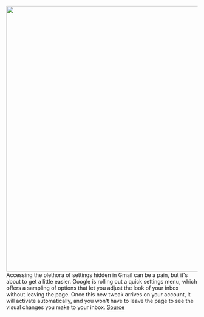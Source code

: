 <img src='https://cdn.vox-cdn.com/thumbor/lGmZF3oVxgNRgqiGuYY9v-45mE8=/0x0:2040x1360/1200x800/filters:focal(857x517:1183x843)/cdn.vox-cdn.com/uploads/chorus_image/image/66849957/acastro_180424_1777_gmail_0001.0.0.jpg' width='700px' /><br/>
Accessing the plethora of settings hidden in Gmail can be a pain, but it's about to get a little easier. Google is rolling out a quick settings menu, which offers a sampling of options that let you adjust the look of your inbox without leaving the page. Once this new tweak arrives on your account, it will activate automatically, and you won't have to leave the page to see the visual changes you make to your inbox.
<a href='https://www.theverge.com/2020/5/27/21271837/gmail-quick-settings-menu-theme-design-update-feature-g-suite'> Source <a/>